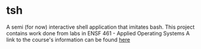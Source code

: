 # tsh
A semi (for now) interactive shell application that imitates bash.
This project contains work done from labs in ENSF 461 - Applied Operating Systems
A link to the course's information can be found [here](https://www.ucalgary.ca/pubs/calendar/archives/2023/software-engineering-for-engineers.html#47667)
